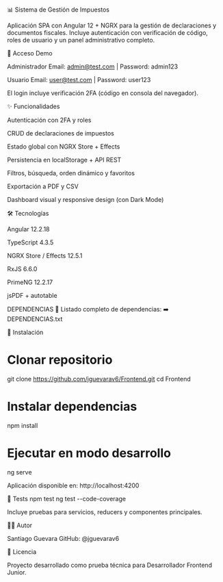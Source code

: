 📊 Sistema de Gestión de Impuestos

Aplicación SPA con Angular 12 + NGRX para la gestión de declaraciones y documentos fiscales. Incluye autenticación con verificación de código, roles de usuario y un panel administrativo completo.

🔐 Acceso Demo

Administrador
Email: admin@test.com | Password: admin123

Usuario
Email: user@test.com | Password: user123

El login incluye verificación 2FA (código en consola del navegador).

✨ Funcionalidades

Autenticación con 2FA y roles

CRUD de declaraciones de impuestos

Estado global con NGRX Store + Effects

Persistencia en localStorage + API REST

Filtros, búsqueda, orden dinámico y favoritos

Exportación a PDF y CSV

Dashboard visual y responsive design (con Dark Mode)

🛠️ Tecnologías

Angular 12.2.18

TypeScript 4.3.5

NGRX Store / Effects 12.5.1

RxJS 6.6.0

PrimeNG 12.2.17

jsPDF + autotable

DEPENDENCIAS 
📂 Listado completo de dependencias:
➡️ DEPENDENCIAS.txt

🚀 Instalación
# Clonar repositorio
git clone https://github.com/jguevarav6/Frontend.git
cd Frontend

# Instalar dependencias
npm install

# Ejecutar en modo desarrollo
ng serve


Aplicación disponible en: http://localhost:4200

🧪 Tests
npm test
ng test --code-coverage


Incluye pruebas para servicios, reducers y componentes principales.

👨‍💻 Autor

Santiago Guevara
GitHub: @jguevarav6

📄 Licencia

Proyecto desarrollado como prueba técnica para Desarrollador Frontend Junior.